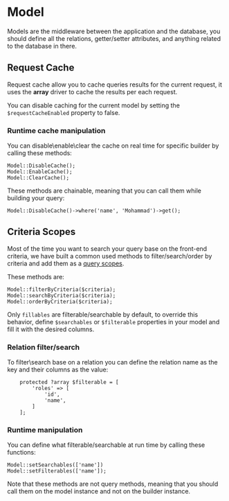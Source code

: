 # Model

Models are the middleware between the application and the database, you should define all the relations, getter/setter attributes, and anything related to the database in there.

## Request Cache

Request cache allow you to cache queries results for the current request, it uses the **array** driver to cache the results per each request.

You can disable caching for the current model by setting the `$requestCacheEnabled` property to false.

### Runtime cache manipulation

You can disable\enable\clear the cache on real time for specific builder by calling these methods:

```
Model::DisableCache();
Model::EnableCache();
Model::ClearCache();
```

These methods are chainable, meaning that you can call them while building your query:
```
Model::DisableCache()->where('name', 'Mohammad')->get();
```

## Criteria Scopes

Most of the time you want to search your query base on the front-end criteria, we have built a common used methods to filter/search/order by criteria and add them as a [query scopes](https://laravel.com/docs/9.x/eloquent#query-scopes).


These methods are:
```
Model::filterByCriteria($criteria);
Model::searchByCriteria($criteria);
Model::orderByCriteria($criteria);
```

Only `fillables` are filterable/searchable by default, to override this behavior, define `$searchables` or `$filterable` properties in your model and fill it with the desired columns. 

### Relation filter/search
To filter\search base on a relation you can define the relation name as the key and their columns as the value:
```
    protected ?array $filterable = [
        'roles' => [
            'id',
            'name',        
        ]    
    ];

```

### Runtime manipulation
You can define what filterable/searchable at run time by calling these functions:

```
Model::setSearchables(['name'])
Model::setFilterables(['name']);
```

Note that these methods are not query methods, meaning that you should call them on the model instance and not on the builder instance.
